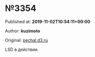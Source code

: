 
# №3354

Published at: **2019-11-02T10:54:11+00:00**

Author: **kuzimoto**

Original: [pechal.d3.ru](https://pechal.d3.ru/3354-1870754/)

LSD в действии.
